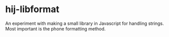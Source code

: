 hij-libformat
=============

An experiment with making a small library in Javascript for handling strings. Most important is the phone formatting method.
